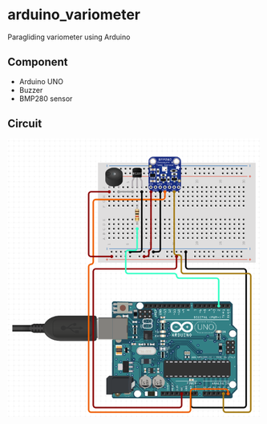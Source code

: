 # arduino_variometer

Paragliding variometer using Arduino

## Component

* Arduino UNO
* Buzzer
* BMP280 sensor

## Circuit

![circuit](./schematic/circuit.png)

